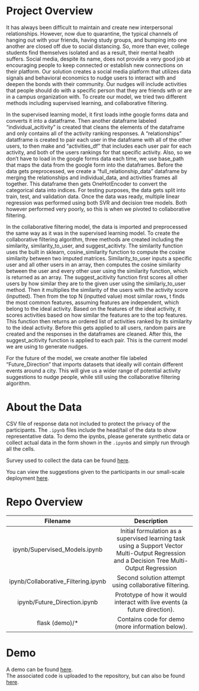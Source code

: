 # Project Overview
  It has always been difficult to maintain and create new interpersonal relationships. However, now due to quarantine, the typical channels of hanging out with your friends, having study groups, and bumping into one another are closed off due to social distancing. So, more than ever, college students find themselves isolated and as a result, their mental health suffers. Social media, despite its name, does not provide a very good job at encouraging people to keep connected or establish new connections on their platform. Our solution creates a social media platform that utilizes data signals and behavioral economics to nudge users to interact with and deepen the bonds with their community. Our nudges will include activities that people should do with a specific person that they are friends wth or are in a campus organization with. To create our model, we tried two different methods including supervised learning, and collaborative filtering.  
  
  In the supervised learning model, it first loads inthe google forms data and converts it into a datatframe. Then another dataframe labeled “individual_acitivity” is created that cleans the elements of the dataframe and only contains all of the activity ranking responses. A “relationships” datatframe is created to pair each user in the dataframe with all of the other users, to then make and “activities_df” that includes each user pair for each activity, and both of the users rankings  for that specific activity. Also, so we don’t have to load in the google forms data each time, we use base_path that maps the data from the google form into the dataframes. Before the data gets preprocessed, we create a “full_relationship_data” dataframe by merging the relationships and individual_data, and activities frames all together. This dataframe then gets OneHotEncoder to convert the categorical data into indices. For testing purposes, the data gets split into train, test, and validation data. Once the data was ready, multiple linear regression was performed using both SVR and decision tree models. Both however performed very poorly, so this is when we pivoted to collaborative filtering.   
  
  In the collaborative filtering model, the data is imported and preprocessed the same way as it was in the supervised learning model. To create the collaborative filtering algorithm, three  methods are created including the similarity, similarity_to_user, and suggest_acitivty. The similarity function uses the built in sklearn, cosine_similarity function to compute the cosine similarity between two imputed matrices. Similarity_to_user inputs a specific user and all other users in an array, then computes the cosine similarity between the user and every other user using the similarity function, which is returned as an array. The suggest_acitivity function first scores all other users by how similar they are to the given user using the similariy_to_user method. Then it multiplies the similarity of the users with the activity score (inputted). Then from the top N (inputted value) most similar rows, t finds the most common features, assuming features are independent, which belong to the ideal activity. Based on the features of the ideal activity, it scores activities based on how similar the features are to the top features. This function then returns an ordered list of activities ranked by its similarity to the ideal activity. Before this gets applied to all users, random pairs are created and the responses in the dataframes are cleaned. After this, the suggest_acitivity function is applied to each pair. This is the current model we are using to generate nudges.   
  
  For the future of the model, we create another file labeled “Future_Direction” that imports datasets that ideally will contain different events around a city. This will give us a wider range of potential activity suggestions to nudge people, while still using the collaborative filtering algorithm.  

# About the Data
CSV file of response data not included to protect the privacy of the participants. The `.ipynb` files include the head/tail of the data to show representative data. To demo the ipynbs, please generate synthetic data or collect actual data in the form shown in the `.ipynb`s and simply run through all the cells.

Survey used to collect the data can be found [here](https://docs.google.com/forms/d/e/1FAIpQLSc0vSS6KeY69VW-CB-nO3ZT569Zq73CD1di9bMIdFD40qp70g/viewform). 

You can view the suggestions given to the participants in our small-scale deployment [here](https://github.com/eunice-chan/DataX-SCET/blob/main/Suggestions.md).

# Repo Overview
| Filename                            | Description |
| :---------------------------------: | :---------: | 
| ipynb/Supervised_Models.ipynb       | Initial formulation as a supervised learning task using a Support Vector Multi-Output Regression and a Decision Tree Multi-Output Regression  | 
| ipynb/Collaborative_Filtering.ipynb | Second solution attempt using collaborative filtering. |
| ipynb/Future_Direction.ipynb        | Prototype of how it would interact with live events (a future direction). |
| flask (demo)/*                      | Contains code for demo (more information below). |

# Demo
A demo can be found [here](https://modern-productive-cheque.glitch.me).  
The associated code is uploaded to the repository, but can also be found [here](https://glitch.com/edit/#!/modern-productive-cheque).
